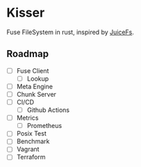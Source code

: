 # Kisser

Fuse FileSystem in rust, inspired by [JuiceFs](https://github.com/juicedata/juicefs).

## Roadmap
- [ ] Fuse Client
  - [ ] Lookup
- [ ] Meta Engine
- [ ] Chunk Server
- [ ] CI/CD
  - [ ] Github Actions
- [ ] Metrics
  -  [ ] Prometheus
- [ ] Posix Test
- [ ] Benchmark
- [ ] Vagrant
- [ ] Terraform
